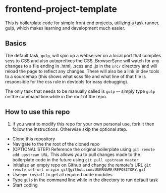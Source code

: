 # frontend-project-template

This is boilerplate code for simple front end projects, utilizing a task runner, gulp, which makes learning and development much easier.

## Basics
The default task, `gulp`, will spin up a webserver on a local port that compiles scss to CSS and also autoprefixes the CSS. BrowserSync will watch for any changes to a file ending in .html, .scss and .js  in the `src/` directory and will reload the page to reflect any changes. There will also be a link in dev tools to a sourcemap (this shows what scss file and what line of that file is responsible for the css rule in devtools for easy debugging).

The only task that needs to be manually called is `gulp` -- simply type `gulp` on the command line while in the root of the repo.

## How to use this repo
1. If you want to modify this repo for your own personal use, fork it then follow the instructions. Otherwise skip the optional step.
* Clone this repository
* Navigate to the the root of the cloned repo
* (OPTIONAL STEP) Reference the original boilerplate using `git remote add upstream URL`. This allows you to pull changes made to the boilerplate code in the future using `git pull upstream master`
* Initialize an empty repo on Github and change the remote's URL `git remote set-url origin git@github.com:USERNAME/REPOSITORY.git`
* Use`npm install` to get all required node modules
* Type `gulp` in the command line while in the directory to run default task
* Start coding
